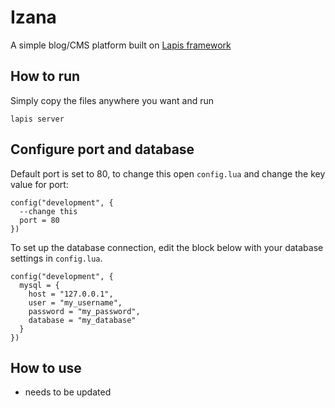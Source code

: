 # Izana
A simple blog/CMS platform built on [Lapis framework](http://leafo.net/lapis/)

## How to run
Simply copy the files anywhere you want and run
```
lapis server
```

## Configure port and database
Default port is set to 80, to change this open `config.lua` and change the key value for port:
```
config("development", {
  --change this
  port = 80
})
```
To set up the database connection, edit the block below with your database settings in `config.lua`.
```
config("development", {
  mysql = {
    host = "127.0.0.1",
    user = "my_username",
    password = "my_password",
    database = "my_database"
  }
})
```
## How to use
- needs to be updated
